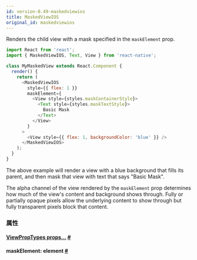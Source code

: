 ```yaml
---
id: version-0.49-maskedviewios
title: MaskedViewIOS
original_id: maskedviewios
---
```


Renders the child view with a mask specified in the `maskElement` prop.

```js
import React from 'react';
import { MaskedViewIOS, Text, View } from 'react-native';

class MyMaskedView extends React.Component {
  render() {
    return (
      <MaskedViewIOS
        style={{ flex: 1 }}
        maskElement={
          <View style={styles.maskContainerStyle}>
            <Text style={styles.maskTextStyle}>
              Basic Mask
            </Text>
          </View>
        }
      >
        <View style={{ flex: 1, backgroundColor: 'blue' }} />
      </MaskedViewIOS>
    );
  }
}
```

The above example will render a view with a blue background that fills its parent, and then mask that view with text that says "Basic Mask".

The alpha channel of the view rendered by the `maskElement` prop determines how much of the view's content and background shows through. Fully or partially opaque pixels allow the underlying content to show through but fully transparent pixels block that content.


### 属性
<div class="props">
  <div class="prop">
    <h4 class="propTitle"><a class="anchor" name="viewproptypes"></a><a href="viewproptypes.html#props">ViewPropTypes props...</a> <a class="hash-link" href="#viewproptypes">#</a></h4>
  </div>
  <div class="prop">
    <h4 class="propTitle"><a class="anchor" name="maskelement"></a>maskElement: <span class="propType">element</span> <a class="hash-link" href="d#maskelement">#</a></h4>
  </div>
</div>
